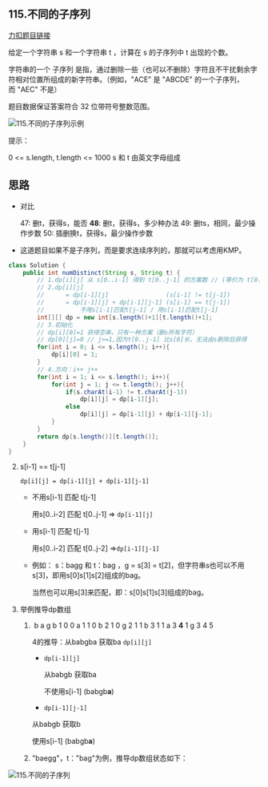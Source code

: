 
## 115.不同的子序列

[力扣题目链接](https://leetcode-cn.com/problems/distinct-subsequences/)

给定一个字符串 s 和一个字符串 t ，计算在 s 的子序列中 t 出现的个数。

字符串的一个 子序列 是指，通过删除一些（也可以不删除）字符且不干扰剩余字符相对位置所组成的新字符串。（例如，"ACE" 是 "ABCDE" 的一个子序列，而 "AEC" 不是）

题目数据保证答案符合 32 位带符号整数范围。

![115.不同的子序列示例](https://code-thinking.cdn.bcebos.com/pics/115.不同的子序列示例.jpg)

提示：

0 <= s.length, t.length <= 1000
s 和 t 由英文字母组成

## 思路

+ 对比

  47: 删t，获得s，能否
  **48**: 删t，获得s，多少种办法
  49: 删ts，相同，最少操作步数
  50: 插删换t，获得s，最少操作步数

+ 这道题目如果不是子序列，而是要求连续序列的，那就可以考虑用KMP。

```java
class Solution {
    public int numDistinct(String s, String t) {
        // 1.dp[i][j] 从 s[0..i-1] 得到 t[0..j-1] 的方案数 // (等价为 t[0..j-1]出现的个数
        // 2.dp[i][j] 
        // 		= dp[i-1][j]                (s[i-1] != t[j-1])
        // 		= dp[i-1][j] + dp[i-1][j-1] (s[i-1] == t[j-1])
        // 			不用s[i-1]匹配t[j-1] / 用s[i-1]匹配t[j-1]
        int[][] dp = new int[s.length()+1][t.length()+1];
        // 3.初始化 
        // dp[i][0]=1 获得空串，只有一种方案（删s所有字符） 
        // dp[0][j]=0 // j>=1,因为t[0..j-1] 比s[0]长，无法由s删除后获得 
        for(int i = 0; i <= s.length(); i++){ 
            dp[i][0] = 1;
        }
        // 4.方向：i++ j++
        for(int i = 1; i <= s.length(); i++){        
            for(int j = 1; j <= t.length(); j++){
                if(s.charAt(i-1) != t.charAt(j-1))
                    dp[i][j] = dp[i-1][j];
                else 
                    dp[i][j] = dp[i-1][j] + dp[i-1][j-1];
            }
        }
        return dp[s.length()][t.length()];
    }
}
```

2. s[i-1] == t[j-1]

   `dp[i][j] = dp[i-1][j] + dp[i-1][j-1]`

   + 不用s[i-1] 匹配 t[j-1] 

     用s[0..i-2] 匹配 t[0..j-1] => `dp[i-1][j]`

   + 用s[i-1] 匹配 t[j-1]

     用s[0..i-2] 匹配 t[0..j-2] =>`dp[i-1][j-1]`

   + 例如： s：bagg 和 t：bag ，g = s[3] = t[2]，但字符串s也可以不用s[3]，即用s[0]s[1]s[2]组成的bag。

     当然也可以用s[3]来匹配，即：s[0]s[1]s[3]组成的bag。

5. 举例推导dp数组

   1. ​    b a g
       b 1 0 0
       a 1 1 0
       b 2 1 0
       g 2 1 1
       b 3 1 1
       a 3 **4** 1
       g 3 4 5 

      4的推导：从babgba 获取ba  `dp[i][j]`

      + `dp[i-1][j]`

        从babgb  获取ba 

        不使用s[i-1] (babgb**a**)    

      +   `dp[i-1][j-1]`

        从babgb  获取b    

        使用s[i-1] (babgb**a**) 

   2. "baegg"，t："bag"为例，推导dp数组状态如下：

![115.不同的子序列](https://code-thinking.cdn.bcebos.com/pics/115.%E4%B8%8D%E5%90%8C%E7%9A%84%E5%AD%90%E5%BA%8F%E5%88%97.jpg)



